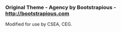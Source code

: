 ### Original Theme - Agency by Bootstrapious - http://bootstrapious.com

Modified for use by CSEA, CEG.



